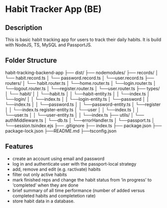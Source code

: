 # Habit Tracker App (BE)


## Description

This is basic habit tracking app for users to track their daily habits. lt is build with NodeJS, TS, MySQL and PassportJS. 

## Folder Structure

habit-tracking-backend-app
├── dist/
├── nodemodules/
├── records/
│ └── habit.record.ts
│ └── password.record.ts
│ └──user.record.ts
├── routers/
│ └── habit.router.ts
│ └──home.router.ts
│ └──login.router.ts
│ └──logout.router.ts
│ └──register.router.ts
│ └──user.router.ts
├── types/
│ └── habit/
│ │ └──habit.ts
│ │ └──habit-entity.ts
│ │ └──index.ts
│ └──login/
│ │ └──index.ts
│ │ └──login-entity.ts
│ └──password
│ │ └──index.ts
│ │ └──password.ts
│ │ └──password-entity.ts
│ └──register
│ │ └──index.ts
register-entity.ts
│ └──user
│ │ └──index.ts
│ │ └──user.ts
│ │ └──user-entity.ts
│ │ └──index.ts
├── utils/
│ └── authMiddleware.ts
│ └──db.ts
│ └──errorHandler.ts
│ └──passport.ts
│ └──session.tsindex.ejs
├── .gitignore
├── index.ts
├── package.json
├── package-lock.json
├──README.md
├──tsconfig.json

## Features

* create an account using email and password
* log in and authenticate user with the passport-local strategy
* add, remove and edit (e.g. ractivate) habits
* filter out only active habits
* mark finished reps and change the habit status from ‘in progress’ to ‘completed’ when they are done
* brief summary of all time performance (number of added versus completed habits and completetion rate)
* store habit data in a database.


